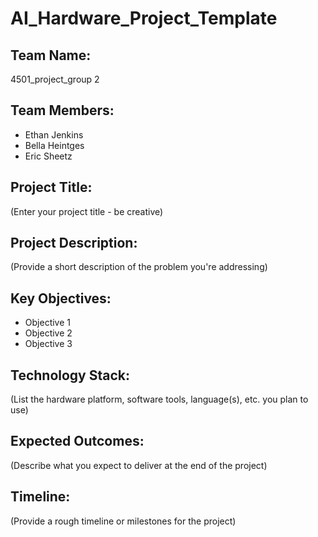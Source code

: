 # AI_Hardware_Project_Template

## Team Name: 
4501_project_group 2

## Team Members:
- Ethan Jenkins
- Bella Heintges
- Eric Sheetz

## Project Title:
(Enter your project title - be creative)

## Project Description:
(Provide a short description of the problem you're addressing)

## Key Objectives:
- Objective 1
- Objective 2
- Objective 3

## Technology Stack:
(List the hardware platform, software tools, language(s), etc. you plan to use)

## Expected Outcomes:
(Describe what you expect to deliver at the end of the project)

## Timeline:
(Provide a rough timeline or milestones for the project)

